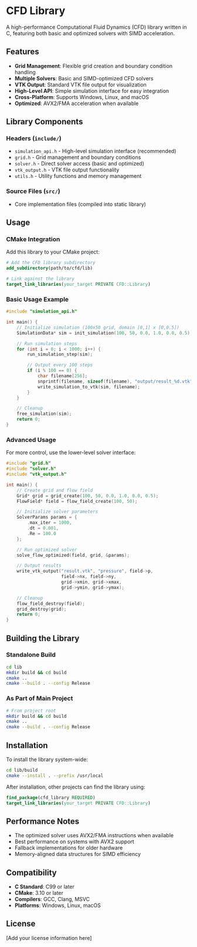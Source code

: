 # CFD Library

A high-performance Computational Fluid Dynamics (CFD) library written in C, featuring both basic and optimized solvers with SIMD acceleration.

## Features

- **Grid Management**: Flexible grid creation and boundary condition handling
- **Multiple Solvers**: Basic and SIMD-optimized CFD solvers
- **VTK Output**: Standard VTK file output for visualization
- **High-Level API**: Simple simulation interface for easy integration
- **Cross-Platform**: Supports Windows, Linux, and macOS
- **Optimized**: AVX2/FMA acceleration when available

## Library Components

### Headers (`include/`)
- `simulation_api.h` - High-level simulation interface (recommended)
- `grid.h` - Grid management and boundary conditions
- `solver.h` - Direct solver access (basic and optimized)
- `vtk_output.h` - VTK file output functionality
- `utils.h` - Utility functions and memory management

### Source Files (`src/`)
- Core implementation files (compiled into static library)

## Usage

### CMake Integration

Add this library to your CMake project:

```cmake
# Add the CFD library subdirectory
add_subdirectory(path/to/cfd/lib)

# Link against the library
target_link_libraries(your_target PRIVATE CFD::Library)
```

### Basic Usage Example

```c
#include "simulation_api.h"

int main() {
    // Initialize simulation (100x50 grid, domain [0,1] x [0,0.5])
    SimulationData* sim = init_simulation(100, 50, 0.0, 1.0, 0.0, 0.5);

    // Run simulation steps
    for (int i = 0; i < 1000; i++) {
        run_simulation_step(sim);

        // Output every 100 steps
        if (i % 100 == 0) {
            char filename[256];
            snprintf(filename, sizeof(filename), "output/result_%d.vtk", i);
            write_simulation_to_vtk(sim, filename);
        }
    }

    // Cleanup
    free_simulation(sim);
    return 0;
}
```

### Advanced Usage

For more control, use the lower-level solver interface:

```c
#include "grid.h"
#include "solver.h"
#include "vtk_output.h"

int main() {
    // Create grid and flow field
    Grid* grid = grid_create(100, 50, 0.0, 1.0, 0.0, 0.5);
    FlowField* field = flow_field_create(100, 50);

    // Initialize solver parameters
    SolverParams params = {
        .max_iter = 1000,
        .dt = 0.001,
        .Re = 100.0
    };

    // Run optimized solver
    solve_flow_optimized(field, grid, &params);

    // Output results
    write_vtk_output("result.vtk", "pressure", field->p,
                     field->nx, field->ny,
                     grid->xmin, grid->xmax,
                     grid->ymin, grid->ymax);

    // Cleanup
    flow_field_destroy(field);
    grid_destroy(grid);
    return 0;
}
```

## Building the Library

### Standalone Build

```bash
cd lib
mkdir build && cd build
cmake ..
cmake --build . --config Release
```

### As Part of Main Project

```bash
# From project root
mkdir build && cd build
cmake ..
cmake --build . --config Release
```

## Installation

To install the library system-wide:

```bash
cd lib/build
cmake --install . --prefix /usr/local
```

After installation, other projects can find the library using:

```cmake
find_package(cfd_library REQUIRED)
target_link_libraries(your_target PRIVATE CFD::Library)
```

## Performance Notes

- The optimized solver uses AVX2/FMA instructions when available
- Best performance on systems with AVX2 support
- Fallback implementations for older hardware
- Memory-aligned data structures for SIMD efficiency

## Compatibility

- **C Standard**: C99 or later
- **CMake**: 3.10 or later
- **Compilers**: GCC, Clang, MSVC
- **Platforms**: Windows, Linux, macOS

## License

[Add your license information here]